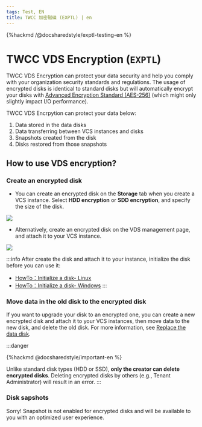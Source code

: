 ```yaml
---
tags: Test, EN
title: TWCC 加密磁碟 (EXPTL) | en
---
```


{%hackmd /@docsharedstyle/exptl-testing-en %}

# TWCC VDS Encryption (`EXPTL`)

TWCC VDS Encryption can protect your data security and help you comply with your organization security standards and regulations. The usage of encrypted disks is identical to standard disks but will automatically encrypt your disks with [Advanced Encryption Standard (AES-256)](https://en.wikipedia.org/wiki/Advanced_Encryption_Standard) (which might only slightly impact I/O performance).

TWCC VDS Encrpytion can protect your data below:

1. Data stored in the data disks
2. Data transferring between VCS instances and disks
3. Snapshots created from the disk
4. Disks restored from those snapshots

## How to use VDS encryption?

### Create an encrypted disk

- You can create an encrypted disk on the **Storage** tab when you create a VCS instance. Select **HDD encryption** or **SDD encryption**, and specify the size of the disk.

![](https://cos.twcc.ai/SYS-MANUAL/uploads/upload_cdd50dbebbd4b2a49bcb9c22f954fedc.png)

  
- Alternatively, create an encrypted disk on the VDS management page, and attach it to your VCS instance.

![](https://cos.twcc.ai/SYS-MANUAL/uploads/upload_5f591d3f5f217883c38c8f73be44741d.png)


:::info
After create the disk and attach it to your instance, initialize the disk before you can use it:
- [<ins>HowTo：Initialize a disk- Linux</ins>](https://man.twcc.ai/@twccdocs/howto-bss-init-vol-linux-en)
- [<ins>HowTo：Initialize a disk- Windows</ins>](https://man.twcc.ai/@twccdocs/howto-bss-init-vol-windows-en)
:::

### Move data in the old disk to the encrypted disk

If you want to upgrade your disk to an encrypted one, you can create a new encrypted disk and attach it to your VCS instances, then move data to the new disk, and delete the old disk. For more information, see [Replace the data disk](https://man.twcc.ai/@twccdocs/howto-bss-replace-data-vol-en).

:::danger

{%hackmd @docsharedstyle/important-en %}

Unlike standard disk types (HDD or SSD), **only the creator can delete encrypted disks**. Deleting encrypted disks by others (e.g., Tenant Administrator) will result in an error.
:::


### Disk sapshots

Sorry! Snapshot is not enabled for encrypted disks and will be available to you with an optimized user experience.